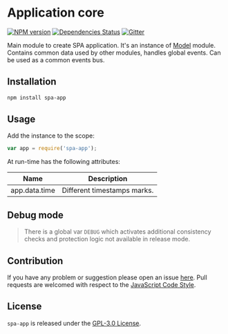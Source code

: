 Application core
================

[![NPM version](https://img.shields.io/npm/v/spa-app.svg?style=flat-square)](https://www.npmjs.com/package/spa-app)
[![Dependencies Status](https://img.shields.io/david/spasdk/app.svg?style=flat-square)](https://david-dm.org/spasdk/app)
[![Gitter](https://img.shields.io/badge/gitter-join%20chat-blue.svg?style=flat-square)](https://gitter.im/DarkPark/spasdk)


Main module to create SPA application.
It's an instance of [Model](https://github.com/cjssdk/model) module.
Contains common data used by other modules, handles global events.
Can be used as a common events bus.


## Installation ##

```bash
npm install spa-app
```


## Usage ##

Add the instance to the scope:

```js
var app = require('spa-app');
```

At run-time has the following attributes:

 Name          | Description
---------------|-------------
 app.data.time | Different timestamps marks.


## Debug mode ##

> There is a global var `DEBUG` which activates additional consistency checks and protection logic not available in release mode.


## Contribution ##

If you have any problem or suggestion please open an issue [here](https://github.com/spasdk/app/issues).
Pull requests are welcomed with respect to the [JavaScript Code Style](https://github.com/DarkPark/jscs).


## License ##

`spa-app` is released under the [GPL-3.0 License](http://opensource.org/licenses/GPL-3.0).
